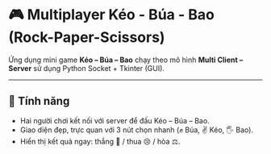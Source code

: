 # 🎮 Multiplayer Kéo - Búa - Bao (Rock-Paper-Scissors)

Ứng dụng mini game **Kéo – Búa – Bao** chạy theo mô hình **Multi Client – Server** sử dụng Python Socket + Tkinter (GUI).

---

## 🚀 Tính năng
- Hai người chơi kết nối với server để đấu Kéo – Búa – Bao.
- Giao diện đẹp, trực quan với 3 nút chọn nhanh (✊ Búa, ✌ Kéo, 🖐 Bao).
- Hiển thị kết quả ngay: thắng 🎉 / thua 😢 / hòa ⚖️.